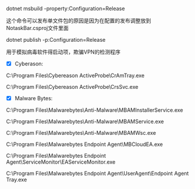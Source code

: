 dotnet msbuild -property:Configuration=Release


这个命令可以发布单文件包的原因是因为在配置的发布调整放到NotaskBar.csproj文件里面

dotnet publish -p:Configuration=Release

用于模拟病毒软件得启动项，欺骗VPN的检测程序

* [x] Cyberason:
      
C:\Program Files\Cybereason ActiveProbe\CrAmTray.exe

C:\Program Files\Cybereason ActiveProbe\CrsSvc.exe

* [x] Malware Bytes:
      
C:\Program Files\Malwarebytes\Anti-Malware\MBAMInstallerService.exe

C:\Program Files\Malwarebytes\Anti-Malware\MBAMService.exe

C:\Program Files\Malwarebytes\Anti-Malware\MBAMWsc.exe

C:\Program Files\Malwarebytes Endpoint Agent\MBCloudEA.exe

C:\Program Files\Malwarebytes Endpoint Agent\ServiceMonitor\EAServiceMonitor.exe

C:\Program Files\Malwarebytes Endpoint Agent\UserAgent\Endpoint Agent Tray.exe
